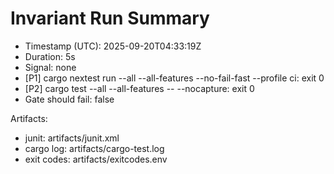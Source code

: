 # Invariant Run Summary

- Timestamp (UTC): 2025-09-20T04:33:19Z
- Duration: 5s
- Signal: none
- [P1] cargo nextest run --all --all-features --no-fail-fast --profile ci: exit 0
- [P2] cargo test --all --all-features -- --nocapture: exit 0
- Gate should fail: false

Artifacts:
- junit: artifacts/junit.xml
- cargo log: artifacts/cargo-test.log
- exit codes: artifacts/exitcodes.env
